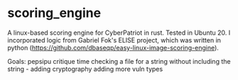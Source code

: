 # scoring_engine
A linux-based scoring engine for CyberPatriot in rust. Tested in Ubuntu 20.
I incorporated logic from Gabriel Fok's ELISE project, which was written in python (https://github.com/dbaseqp/easy-linux-image-scoring-engine).

Goals: pepsipu critique time
checking a file for a string without including the string - adding cryptography 
adding more vuln types
